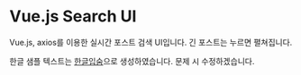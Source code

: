 # Vue.js Search UI

Vue.js, axios를 이용한 실시간 포스트 검색 UI입니다. 긴 포스트는 누르면 펼쳐집니다.

한글 샘플 텍스트는 [한글입숨](https://hangul.thefron.me/)으로 생성하였습니다. 문제 시 수정하겠습니다.
